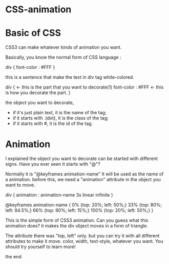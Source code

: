 # CSS-animation
# Basic of CSS
CSS3 can make whatever kinds of animation you want.

Basically, you know the normal form of CSS language :

div {
  font-color : #FFF
}


this is a sentence that make the text in div tag white-colored.

div {                      <- this is the part that you want to decorate(1)
  font-color : #FFF        <- this is how you decorate the part.
}

the object you want to decorate,
 - if it's just plain text, it is the name of the tag;
 - if it starts with .(dot), it is the class of the tag;
 - if it starts with #, it is the id of the tag.
 
# Animation

I explained the object you want to decorate can be started with different signs.
Have you ever seen it starts with "@"?

Normally it is "@keyframes animation-name"
It will be used as the name of a animation.
before this, we need a "animation" attribute in the object you want to move.

div {
  animation : animation-name 3s linear infinite
}

@keyframes animation-name {
  0% {top: 20%; left: 50%;}
  33% {top: 80%; left: 84.5%;}
  66% {top: 80%; left: 15%;}
  100% {top: 20%; left: 50%;}
}

This is the simple form of CSS3 animation.
Can you guess what this animation does?
it makes the div object moves in a form of triangle.

The attribute there was "top, left" only.
but you can try it with all different attributes to make it move.
color, width, text-style, whatever you want.
You should try yourself to learn more!

the end



